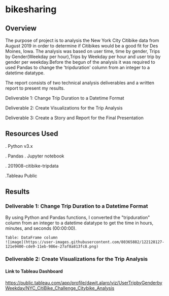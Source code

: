 # bikesharing

## Overview

The purpose of project is to analysis the New York City Citibike data from August 2019 in order to determine if Citibikes would be a good fit for Des Moines, Iowa. The analysis was based on user time, time by gender, Trips by Gender(Weekday per hour),Trips by Weekday per hour and user trip by gender per weekday.Before the begun of the analysis it was required to used Pandas to change the 'tripduration' column from an integer to a datetime datatype. 

The report consists of two technical analysis deliverables and a written report to present my results. 

  Deliverable 1: Change Trip Duration to a Datetime Format

  Deliverable 2: Create Visualizations for the Trip Analysis

  Deliverable 3: Create a Story and Report for the Final Presentation


## Resources Used

. Python v3.x

   . Pandas
. Jupyter notebook
   
. 201908-citibike-tripdata

.Tableau Public

## Results

###   Deliverable 1: Change Trip Duration to a Datetime Format

By using Python and Pandas functions, I converted the "tripduration" column from an integer to a datetime datatype to get the time in hours, minutes, and seconds (00:00:00). 

    Table: DataFrame column
    ![image](https://user-images.githubusercontent.com/80365882/122128127-121e9400-cde9-11eb-986e-27af8a813fc8.png)
    
 ### Deliverable 2: Create Visualizations for the Trip Analysis
 
  #### Link to Tableau Dashboard
  
  https://public.tableau.com/app/profile/dawit.alaro/viz/UserTripbyGenderbyWeekday/NYC_CitiBike_Challenge_Citybike_Analysis
  
  








